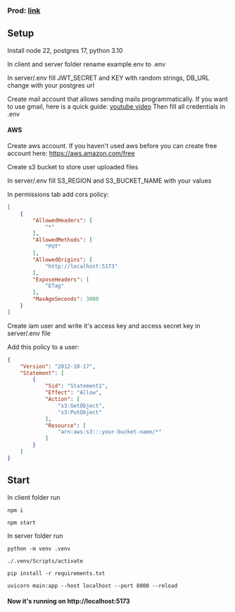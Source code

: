### Prod: <a href="https://jellyphone.lol/login?test=t">link</a>

## Setup
Install node 22, postgres 17, python 3.10

In client and server folder rename example.env to .env

In server/.env fill JWT_SECRET and KEY with random strings, DB_URL change with your postgres url

Create mail account that allows sending mails programmatically.
If you want to use gmail, here is a quick guide: <a href="https://www.youtube.com/watch?v=ueqZ7RL8zxM">youtube video</a>
Then fill all credentials in .env

#### AWS
Create aws account. If you haven't used aws before you can create free account here: https://aws.amazon.com/free

Create s3 bucket to store user uploaded files

In server/.env fill S3_REGION and S3_BUCKET_NAME with your values

In permissions tab add cors policy:
```JSON
[
    {
        "AllowedHeaders": [
            "*"
        ],
        "AllowedMethods": [
            "PUT"
        ],
        "AllowedOrigins": [
            "http://localhost:5173"
        ],
        "ExposeHeaders": [
            "ETag"
        ],
        "MaxAgeSeconds": 3000
    }
]
```

Create iam user and write it's access key and access secret key in server/.env file

Add this policy to a user:
```JSON
{
    "Version": "2012-10-17",
    "Statement": [
        {
            "Sid": "Statement1",
            "Effect": "Allow",
            "Action": [
                "s3:GetObject",
                "s3:PutObject"
            ],
            "Resource": [
                "arn:aws:s3:::your-bucket-name/*"
            ]
        }
    ]
}
```
## Start
In client folder run
```
npm i

npm start
```

In server folder run
```
python -m venv .venv

./.venv/Scripts/activate

pip install -r requirements.txt

uvicorn main:app --host localhost --port 8000 --reload
```
#### Now it's running on http://localhost:5173
